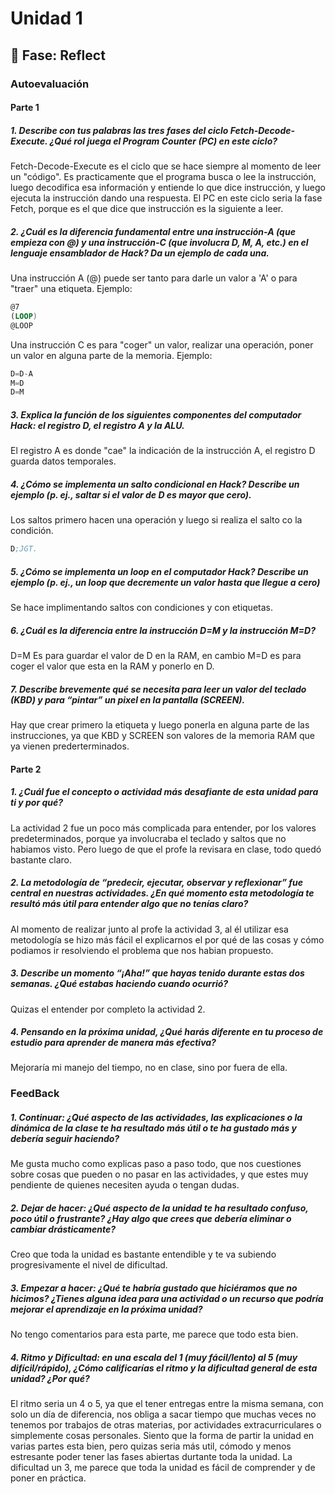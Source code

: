 # Unidad 1

## 🤔 Fase: Reflect

### Autoevaluación
#### Parte 1
##### 1. Describe con tus palabras las tres fases del ciclo Fetch-Decode-Execute. ¿Qué rol juega el Program Counter (PC) en este ciclo?
  Fetch-Decode-Execute es el ciclo que se hace siempre al momento de leer un "código". Es practicamente que el programa busca o lee la instrucción, luego decodifica esa información y entiende lo que dice instrucción, y luego ejecuta la instrucción dando una respuesta.
  El PC en este ciclo seria la fase Fetch, porque es el que dice que instrucción es la siguiente a leer.
##### 2. ¿Cuál es la diferencia fundamental entre una instrucción-A (que empieza con @) y una instrucción-C (que involucra D, M, A, etc.) en el lenguaje ensamblador de Hack? Da un ejemplo de cada una.
  Una instrucción A (@) puede ser tanto para darle un valor a 'A' o para "traer" una etiqueta.
  Ejemplo: 
``` asm
@7
(LOOP)
@LOOP
```
  Una instrucción C es para "coger" un valor, realizar una operación, poner un valor en alguna parte de la memoria.
  Ejemplo:
``` asm
D=D-A
M=D
D=M
```
##### 3. Explica la función de los siguientes componentes del computador Hack: el registro D, el registro A y la ALU.
  El registro A es donde "cae" la indicación de la instrucción A, el registro D guarda datos temporales.
##### 4. ¿Cómo se implementa un salto condicional en Hack? Describe un ejemplo (p. ej., saltar si el valor de D es mayor que cero).
  Los saltos primero hacen una operación y luego si realiza el salto co la condición. 
``` asm
D;JGT.
```
##### 5. ¿Cómo se implementa un loop en el computador Hack? Describe un ejemplo (p. ej., un loop que decremente un valor hasta que llegue a cero)
  Se hace implimentando saltos con condiciones y con etiquetas.
##### 6. ¿Cuál es la diferencia entre la instrucción D=M y la instrucción M=D?
  D=M Es para guardar el valor de D en la RAM, en cambio M=D es para coger el valor que esta en la RAM y ponerlo en D.
##### 7. Describe brevemente qué se necesita para leer un valor del teclado (KBD) y para “pintar” un pixel en la pantalla (SCREEN).
  Hay que crear primero la etiqueta y luego ponerla en alguna parte de las instrucciones, ya que KBD y SCREEN son valores de la memoria RAM que ya vienen prederterminados.

#### Parte 2
##### 1. ¿Cuál fue el concepto o actividad más desafiante de esta unidad para ti y por qué?
  La actividad 2 fue un poco más complicada para entender, por los valores predeterminados, porque ya involucraba el teclado y saltos que no habiamos visto. Pero luego de que el profe la revisara en clase, todo quedó bastante claro.
##### 2. La metodología de “predecir, ejecutar, observar y reflexionar” fue central en nuestras actividades. ¿En qué momento esta metodología te resultó más útil para entender algo que no tenías claro?
  Al momento de realizar junto al profe la actividad 3, al él utilizar esa metodología se hizo más fácil el explicarnos el por qué de las cosas y cómo podiamos ir resolviendo el problema que nos habian propuesto.
##### 3. Describe un momento “¡Aha!” que hayas tenido durante estas dos semanas. ¿Qué estabas haciendo cuando ocurrió?
  Quizas el entender por completo la actividad 2.
##### 4. Pensando en la próxima unidad, ¿Qué harás diferente en tu proceso de estudio para aprender de manera más efectiva?
  Mejoraría mi manejo del tiempo, no en clase, sino por fuera de ella.

### FeedBack
##### 1. Continuar: ¿Qué aspecto de las actividades, las explicaciones o la dinámica de la clase te ha resultado más útil o te ha gustado más y debería seguir haciendo?
  Me gusta mucho como explicas paso a paso todo, que nos cuestiones sobre cosas que pueden o no pasar en las actividades, y que estes muy pendiente de quienes necesiten ayuda o tengan dudas.
##### 2. Dejar de hacer: ¿Qué aspecto de la unidad te ha resultado confuso, poco útil o frustrante? ¿Hay algo que crees que debería eliminar o cambiar drásticamente?
  Creo que toda la unidad es bastante entendible y te va subiendo progresivamente el nivel de dificultad.
##### 3. Empezar a hacer: ¿Qué te habría gustado que hiciéramos que no hicimos? ¿Tienes alguna idea para una actividad o un recurso que podría mejorar el aprendizaje en la próxima unidad?
  No tengo comentarios para esta parte, me parece que todo esta bien.
##### 4. Ritmo y Dificultad: en una escala del 1 (muy fácil/lento) al 5 (muy difícil/rápido), ¿Cómo calificarías el ritmo y la dificultad general de esta unidad? ¿Por qué?
  El ritmo seria un 4 o 5, ya que el tener entregas entre la misma semana, con solo un día de diferencia, nos obliga a sacar tiempo que muchas veces no tenemos por trabajos de otras materias, por actividades extracurriculares o simplemente cosas personales. Siento que la forma de partir la unidad en varias partes esta bien, pero quizas seria más util, cómodo  y menos estresante poder tener las fases abiertas durtante toda la unidad.
  La dificultad un 3, me parece que toda la unidad es fácil de comprender y de poner en práctica.
  
  

